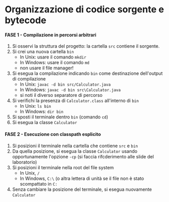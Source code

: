 # Organizzazione di codice sorgente e bytecode

#### FASE 1 - Compilazione in percorsi arbitrari

1. Si osservi la struttura del progetto: la cartella `src` contiene il sorgente.
2. Si crei una nuova cartella `bin`
    - In Unix: usare il comando `mkdir`
    - In Windows: usare il comando `md`
    - non usare il file manager!
3. Si esegua la compilazione indicando `bin` come destinazione dell'output di compilazione
    - In Unix: `javac -d bin src/Calculator.java`
    - In Windows: `javac -d bin src\Calculator.java`
    - si noti il diverso separatore di percorso
4. Si verifichi la presenza di `Calculator.class` all'interno di `bin`
    - In Unix: `ls bin`
    - In Windows: `dir bin`
5. Si sposti il terminale dentro `bin` (comando `cd`)
6. Si esegua la classe `Calculator`

#### FASE 2 - Esecuzione con classpath esplicito

1. Si posizioni il terminale nella cartella che contiene `src` e `bin`
2. Da quella posizione, si esegua la classe `Calculator` usando opportunamente l'opzione `-cp` (si faccia rifcderimento alle slide del laboratorio)
3. Si posizioni il terminale nella root del file system
    - In Unix, `/`
    - In Windows, `C:\` (o altra lettera di unità se il file non è stato scompattato in `C:`
4. Senza cambiare la posizione del terminale, si esegua nuovamente `Calculator`
